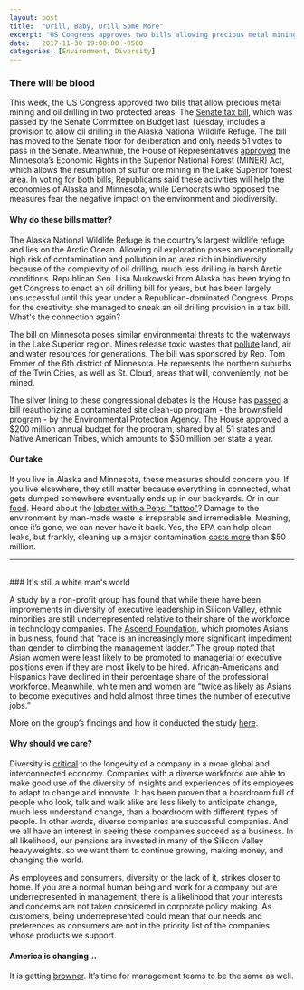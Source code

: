 ```yaml
---
layout: post
title:  "Drill, Baby, Drill Some More"
excerpt: "US Congress approves two bills allowing precious metal mining and oil drilling in Minnesota and Alaska. New study finds women and ethnic minorities still underrepresented in tech management."
date:   2017-11-30 19:00:00 -0500
categories: [Environment, Diversity]
---
```


### There will be blood

This week, the US Congress approved two bills that allow precious metal mining and oil drilling in two protected areas. The [Senate tax bill](http://thehill.com/policy/energy-environment/overnights/362214-overnight-energy-anwr-drilling-moves-toward-senate-floor), which was passed by the Senate Committee on Budget last Tuesday, includes a provision to allow oil drilling in the Alaska National Wildlife Refuge. The bill has moved to the Senate floor for deliberation and only needs 51 votes to pass in the Senate. Meanwhile, the House of Representatives [approved](http://thehill.com/policy/energy-environment/362613-house-votes-to-overturn-obama-mining-ban-in-minnesota) the Minnesota’s Economic Rights in the Superior National Forest (MINER) Act, which allows the resumption of sulfur ore mining in the Lake Superior forest area. In voting for both bills, Republicans said these activities will help the economies of Alaska and Minnesota, while Democrats who opposed the measures fear the negative impact on the environment and biodiversity.

#### Why do these bills matter?

The Alaska National Wildlife Refuge is the country’s largest wildlife refuge and lies on the Arctic Ocean. Allowing oil exploration poses an exceptionally high risk of contamination and pollution in an area rich in biodiversity because of the complexity of oil drilling, much less drilling in harsh Arctic  conditions.  Republican Sen. Lisa Murkowski from Alaska has been trying to get Congress to enact an oil drilling bill for years, but has been largely unsuccessful until this year under a Republican-dominated Congress. Props for the creativity: she managed to sneak an oil drilling provision in a tax bill. What's the connection again?

The bill on Minnesota poses similar environmental threats to the waterways in the Lake Superior region. Mines release toxic wastes that [pollute](http://www.pollutionissues.com/Li-Na/Mining.html) land, air and water resources for generations. The bill was sponsored by Rep. Tom Emmer of the 6th district of Minnesota. He represents the northern suburbs of the Twin Cities, as well as St. Cloud, areas that will, conveniently, not be mined.  

The silver lining to these congressional debates is the House has [passed](http://thehill.com/policy/energy-environment/362664-house-passes-epa-contaminated-site-clean-up-bill) a bill reauthorizing a contaminated site clean-up program - the brownsfield program - by the Environmental Protection Agency. The House approved a $200 million annual budget for the program, shared by all 51 states and Native American Tribes, which amounts to $50 million per state a year.

#### Our take

If you live in Alaska and Minnesota, these measures should concern you. If you live elsewhere, they still matter because everything in connected, what gets dumped somewhere eventually ends up in our backyards. Or in our [food](https://oceanservice.noaa.gov/facts/oilimpacts.html). Heard about the [lobster with a Pepsi "tattoo"](https://news.nationalgeographic.com/2017/11/lobster-claw-pepsi-soda-can-new-brunswick-spd/)? Damage to the environment by man-made waste is irreparable and irremediable. Meaning, once it’s gone, we can never have it back. Yes, the EPA can help clean leaks, but frankly, cleaning up a major contamination [costs more](http://blog.meltblowntechnologies.com/how-much-it-costs-to-clean-up-an-oil-spill) than $50 million.

* * *
<br />
### It's still a white man's world

A study by a non-profit group has found that while there have been improvements in diversity of executive leadership in Silicon Valley, ethnic minorities are still underrepresented relative to their share of the workforce in technology companies. The [Ascend Foundation](http://www.ascendleadership.org/), which promotes Asians in business, found that “race is an increasingly more significant impediment than gender to climbing the management ladder.” The group noted that Asian women were least likely to be promoted to managerial or executive positions even if they are most likely to be hired. African-Americans and Hispanics have declined in their percentage share of the professional workforce. Meanwhile, white men and women are “twice as likely as Asians to become executives and hold almost three times the number of executive jobs.”

More on the group’s findings and how it conducted the study  [here](http://www.ascendleadership.org/news/369626/www.ascendleadership.org/research).

#### Why should we care?

Diversity is [critical](https://www.institutionalinvestor.com/article/b14z9vj7fn4j6j/the-importance-of-diversity-in-the-workplace) to the longevity of a company in a more global and interconnected economy. Companies with a diverse workforce are able to make good use of the diversity of insights and experiences of its employees to adapt to change and innovate. It has been proven that a boardroom full of people who look, talk and walk alike are less likely to anticipate change, much less understand change, than a boardroom with different types of people. In other words, diverse companies are successful companies. And we all have an interest in seeing these companies succeed as a business. In all likelihood, our pensions are invested in many of the Silicon Valley heavyweights, so we want them to continue growing, making money, and changing the world.

As employees and consumers, diversity or the lack of it, strikes closer to home. If you are a normal human being and work for a company but are underrepresented in management, there is a likelihood that your interests and concerns are not taken considered in corporate policy making. As customers, being underrepresented could mean that our needs and preferences as consumers are not in the priority list of the companies whose products we support.

#### America is changing…

It is getting [browner](https://www.washingtonpost.com/news/the-fix/wp/2015/04/03/what-america-will-look-like-in-2050-less-christian-less-white-more-gray/?utm_term=.761227618322). It’s time for management teams to be the same as well.

